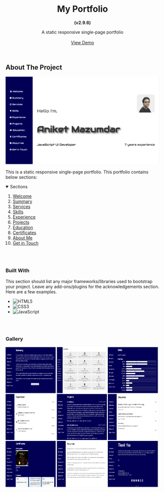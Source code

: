 <!-- HEADING -->
<div align="center">
<h1 align="center">My Portfolio</h1>
  <p align="center"><strong>(v2.9.6)</strong></p>
  <p align="center">
    A static responsive single-page portfolio
    <br />
    <br />
    <a href="https://aniketmazumdar.vercel.app">View Demo</a>
  </p>
</div>
<br/>



<!-- ABOUT THE PROJECT -->
## About The Project

[![Screenshot][screenshot-welcome]](https://aniketmazumdar.vercel.app)

This is a static responsive single-page portfolio. This portfolio contains below sections:

<!-- TABLE OF CONTENTS -->
<details open>
  <summary>Sections</summary>
  <ol>
    <li>
      <a href="https://aniketmazumdar.vercel.app">Welcome</a>
    </li>
    <li>
      <a href="https://aniketmazumdar.vercel.app/#summary">Summary</a>
    </li>
    <li>
      <a href="https://aniketmazumdar.vercel.app/#services">Services</a>
    </li>
    <li>
      <a href="https://aniketmazumdar.vercel.app/#skills">Skills</a>
    </li>
    <li>
      <a href="https://aniketmazumdar.vercel.app/#experience">Experience</a>
    </li>
    <li>
      <a href="https://aniketmazumdar.vercel.app/#projects">Projects</a>
    </li>
    <li>
      <a href="https://aniketmazumdar.vercel.app/#education">Education</a>
    </li>
    <li>
      <a href="https://aniketmazumdar.vercel.app/#certificates">Certificates</a>
    </li>
    <li>
      <a href="https://aniketmazumdar.vercel.app/#about-me">About Me</a>
    </li>
    <li>
      <a href="https://aniketmazumdar.vercel.app/#get-in-touch">Get in Touch</a>
    </li>
  </ol>
</details>
<br/><br/>



<!-- Built With -->
### Built With

This section should list any major frameworks/libraries used to bootstrap your project. Leave any add-ons/plugins for the acknowledgements section. Here are a few examples.

* ![HTML5][HTML5]
* ![CSS3][CSS3]
* ![JavaScript][JavaScript]

<br/><br/>



<!-- GALLERY -->
### Gallery
<div style="float:left">
<img src="/assets/img/screenshots/summary.png?raw=true" width="32.5%" height="150">
<img src="/assets/img/screenshots/services.png?raw=true" width="32.5%" height="150">
<img src="/assets/img/screenshots/skills.png?raw=true" width="32.5%" height="150">
<img src="/assets/img/screenshots/experience.png?raw=true" width="32.5%" height="150">
<img src="/assets/img/screenshots/projects.png?raw=true" width="32.5%" height="150">
<img src="/assets/img/screenshots/education.png?raw=true" width="32.5%" height="150">
<img src="/assets/img/screenshots/certificates.png?raw=true" width="32.5%" height="150">
<img src="/assets/img/screenshots/about-me.png?raw=true" width="32.5%" height="150">
<img src="/assets/img/screenshots/get-in-touch.png?raw=true" width="32.5%" height="150">
</div>




<!-- MARKDOWN LINKS & IMAGES -->
[HTML5]: https://img.shields.io/badge/html5-white?style=for-the-badge&logo=html5&logoColor=default
[CSS3]: https://img.shields.io/badge/css3-white?style=for-the-badge&logo=css3&logoColor=default
[JavaScript]: https://img.shields.io/badge/JavaScript-white?style=for-the-badge&logo=JavaScript&logoColor=default
[screenshot-welcome]: /assets/img/screenshots/welcome.png?raw=true
